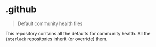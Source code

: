# .github

> Default community health files

This repository contains all the defaults for community health. All the `Interlock` repositories inherit (or override) them.
